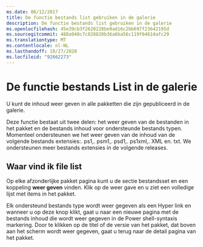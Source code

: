 ```yaml
---
ms.date: 06/12/2017
title: De functie bestands list gebruiken in de galerie
description: De functie bestands list gebruiken in de galerie
ms.openlocfilehash: 45e39cb3f2620228be9ad16c2bb697f23642195d
ms.sourcegitcommit: 488a940c7c828820b36a6ba56c119f64614afc29
ms.translationtype: MT
ms.contentlocale: nl-NL
ms.lasthandoff: 10/27/2020
ms.locfileid: "92662273"
---
```

# <a name="filelist-feature-in-the-gallery"></a>De functie bestands List in de galerie

U kunt de inhoud weer geven in alle pakketten die zijn gepubliceerd in de galerie.

Deze functie bestaat uit twee delen: het weer geven van de bestanden in het pakket en de bestands inhoud voor ondersteunde bestands typen. Momenteel ondersteunen we het weer geven van de inhoud van de volgende bestands extensies:. ps1,. psm1,. psd1,. ps1xml,. XML en. txt. We ondersteunen meer bestands extensies in de volgende releases.

## <a name="where-to-find-filelist"></a>Waar vind ik file list

Op elke afzonderlijke pakket pagina kunt u de sectie bestandsset en een koppeling **weer geven** vinden.
Klik op de weer gave en u ziet een volledige lijst met items in het pakket.

Elk ondersteund bestands type wordt weer gegeven als een Hyper link en wanneer u op deze knop klikt, gaat u naar een nieuwe pagina met de bestands inhoud die wordt weer gegeven in de Power shell-syntaxis markering. Door te klikken op de titel of de versie van het pakket, dat boven aan het scherm wordt weer gegeven, gaat u terug naar de detail pagina van het pakket.
